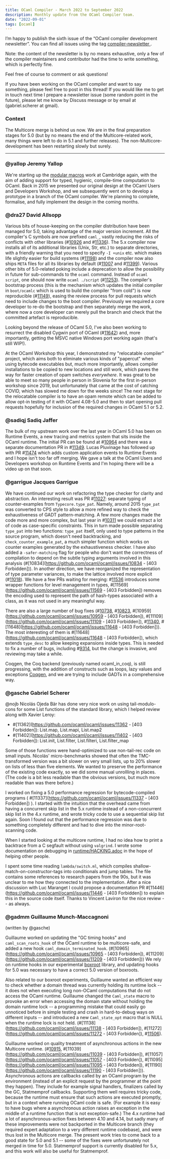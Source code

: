 ```yaml
---
title: OCaml Compiler - March 2022 to September 2022
description: Monthly update from the OCaml Compiler team.
date: "2022-09-01"
tags: [ocaml]
---
```


I’m happy to publish the sixth issue of the “OCaml compiler development newsletter”. You can find all issues using the tag [compiler-newsletter ](https://discuss.ocaml.org/tag/compiler-newsletter).

Note: the content of the newsletter is by no means exhaustive, only a few of the compiler maintainers and contributor had the time to write something, which is perfectly fine.

Feel free of course to comment or ask questions!

If you have been working on the OCaml compiler and want to say something, please feel free to post in this thread! If you would like me to get in touch next time I prepare a newsletter issue (some random point in the future), please let me know by Discuss message or by email at (gabriel.scherer at gmail).

### Context

The Multicore merge is behind us now. We are in the final preparation stages for 5.0 (but by no means the end of the Multicore-related work, many things were left to do in 5.1 and further releases). The non-Multicore-development has been restarting slowly but surely.

---

### @yallop Jeremy Yallop

We're starting up the [modular macros](https://www.cl.cam.ac.uk/~jdy22/projects/modular-macros/) work at Cambridge again, with the aim of adding support for typed, hygienic, compile-time computation to OCaml.  Back in 2015 we presented our original design at the OCaml Users and Developers Workshop, and we subsequently went on to develop a prototype in a branch of the OCaml compiler.  We're planning to complete, formalise, and fully implement the design in the coming months.

### @dra27 David Allsopp

Various bits of house-keeping on the compiler distribution have been managed for 5.0, taking advantage of the major version increment. All the compiler's C symbols are now prefixed `caml_`, vastly reducing the risks of conflicts with other libraries (#[10926](https://github.com/ocaml/ocaml/pull/10926) and #[11336](https://github.com/ocaml/ocaml/pull/11336)). The 5.x compiler now installs all of its additional libraries (Unix, Str, etc.) to separate directories, with a friendly warning that you need to specify `-I +unix` etc. which makes life slightly easier for build systems (#[11198](https://github.com/ocaml/ocaml/pull/11198)) and the compiler now also ships `META` files for all its libraries by default (#[11007](https://github.com/ocaml/ocaml/pull/11007) and #[11399](https://github.com/ocaml/ocaml/pull/11399)). Various other bits of 5.0-related poking include a deprecation to allow the possibility in future for sub-commands to the `ocaml` command. Instead of `ocaml script`, one should now write `ocaml ./script` (#[11253](https://github.com/ocaml/ocaml/pull/11253)). The compiler's bootstrap process (this is the mechanism which updates the initial compiler in `boot/ocamlc` which is used to build the compiler "from cold") is now reproducible (#[11149](https://github.com/ocaml/ocaml/pull/11149)), easing the review process for pull requests which need to include changes to the boot compiler. Previously we required a core developer to re-do the bootstrap and then separately merge the work, where now a core developer can merely pull the branch and check that the committed artefact is reproducible.

Looking beyond the release of OCaml 5.0, I've also been working to resurrect the disabled Cygwin port of OCaml (#[11642](https://github.com/ocaml/ocaml/pull/11642)) and, more importantly, getting the MSVC native Windows port working again (that's still WIP!).

At the OCaml Workshop this year, I demonstrated my "relocatable compiler" project, which aims both to eliminate various kinds of "papercut" when using bytecode executables but, much more importantly, allows compiler installations to be copied to new locations and still work, which paves the way for faster creation of opam switches _everywhere_. It was great to be able to meet so many people in person in Slovenia for the first in-person workshop since 2019, but unfortunately that came at the cost of catching COVID, which has slowed me down for the weeks since! The next stage for the relocatable compiler is to have an opam remote which can be added to allow opt-in testing of it with OCaml 4.08-5.0 and then to start opening pull requests hopefully for inclusion of the required changes in OCaml 5.1 or 5.2.

### @sadiqj Sadiq Jaffer

The bulk of my upstream work over the last year in OCaml 5.0 has been on Runtime Events, a new tracing and metrics system that sits inside the OCaml runtime. The initial PR can be found at #[10964](https://github.com/ocaml/ocaml/issues/10964) and there was a separate documentation PR in #[11349](https://github.com/ocaml/ocaml/issues/11349). Lucas Pluvinage has followed up with PR #[11474](https://github.com/ocaml/ocaml/issues/11474) which adds custom application events to Runtime Events and I hope isn't too far off merging. We gave a talk at the OCaml Users and Developers workshop on Runtime Events and I'm hoping there will be a video up on that soon.

### @garrigue Jacques Garrigue

We have continued our work on refactoring the type checker for clarity and abstraction.
An interesting result was PR #[11027](https://github.com/ocaml/ocaml/issues/11027): separate typing of counter-examples from `Typecore.type_pat`. Namely, around 2015 `type_pat` was converted to CPS style to allow a more refined way to check the exhaustiveness of GADT pattern-matching. A few more changes made the code more and more complex, but last year in #[10311](https://github.com/ocaml/ocaml/issues/10311) we could extract a lot of code as case-specific constraints. This in turn made possible separating `type_pat` into two functions: `type_pat` itself, only used to type patterns in the source program, which doesn't need backtracking, and `check_counter_example_pat`, a much simpler function which works on counter examples generated by the exhaustiveness checker.
I have also added a `-safer-matching` flag for people who don't want the correctness of compilation to depend on the subtle typing arguments involved in this analysis (#[10834](https://github.com/ocaml/ocaml/issues/10834 - [403 Forbidden])).
In another direction, we have reorganized the representation of type parameter variances, to make the lattice involved more explicit (#[11018](https://github.com/ocaml/ocaml/issues/11018)).
We have a few PRs waiting for merging: #[11536](https://github.com/ocaml/ocaml/issues/11536) introduces some wrapper functions for level management in types, #[11569](https://github.com/ocaml/ocaml/issues/11569 - [403 Forbidden]) removes the encoding used to represent the path of hash-types associated with a class, as it was not used in any meaningful way.

There are also a large number of bug fixes (#[10738](https://github.com/ocaml/ocaml/issues/10738), #[10823](https://github.com/ocaml/ocaml/issues/10823), #[10959](https://github.com/ocaml/ocaml/issues/10959 - [403 Forbidden]), #[11109](https://github.com/ocaml/ocaml/issues/11109 - [403 Forbidden]), #[11340](https://github.com/ocaml/ocaml/issues/11340), #[11648](https://github.com/ocaml/ocaml/issues/11648 - [403 Forbidden])). The most interesting of them is #[11648](https://github.com/ocaml/ocaml/issues/11648 - [403 Forbidden]), which extends `type_desc` to allow keeping expansions inside types. This is needed to fix a number of bugs, including #[9314](https://github.com/ocaml/ocaml/issues/9314), but the change is invasive, and reviewing may take a while.

Coqgen, the Coq backend (previously named ocaml_in_coq), is still progressing, with the addition of constructs such as loops, lazy values and exceptions [Coqgen](https://github.com/COCTI/ocaml/pull/3), and we are trying to include GADTs in a comprehensive way.

### @gasche Gabriel Scherer

@nojb Nicolás Ojeda Bär has done very nice work on using tail-modulo-cons for some List functions of the standard library, which I helped review along with Xavier Leroy:
- #[11362](https://github.com/ocaml/ocaml/issues/11362 - [403 Forbidden]): List.map, List.mapi, List.map2
- #[11402](https://github.com/ocaml/ocaml/issues/11402 - [403 Forbidden]): List.init, List.filter, List.filteri, List.filter_map

Some of those functions were hand-optimized to use non-tail-rec code on small inputs. Nicolás' micro-benchmarks showed that often the TMC-transformed version was a bit slower on very small lists, up to 20% slower on lists of less than five elements. We wanted to preserve the performance of the existing code exactly, so we did some manual unrollling in places. (The code is a bit less readable than the obvious versions, but much more readable than was there before.)

I worked on fixing a 5.0 performance regression for bytecode-compiled programs ( #[11337](https://github.com/ocaml/ocaml/issues/11337 - [403 Forbidden]) ). I started with the intuition that the overhead came from having a concurrent skip list in the 5.x runtime instead of a non-concurrent skip list in the 4.x runtime, and wrote tricky code to use a sequential skip list again. Soon I found out that the performance regression was due to something completely different and had to dive into the minor-root-scanning code.

When I started looking at the multicore runtime, I had no idea how to print a backtrace from a C segfault without using `valgrind`. I wrote some documentation on debugging in [runtime/HACKING.adoc](https://github.com/ocaml/ocaml/blob/8796a4f4f0e4450795ee0bae2fb5bb32d313e5c7/runtime/HACKING.adoc) in the hope of helping other people.

I spent some time reading `lambda/switch.ml`, which compiles shallow-match-on-constructor-tags into conditionals and jump tables. The file contains some references to research papers from the 90s, but it was unclear to me how they connected to the implementation. After a nice discussion with Luc Maranget I could propose a documentation PR #[11446](https://github.com/ocaml/ocaml/issues/11446 - [403 Forbidden]) to explain this in the source code itself. Thanks to Vincent Laviron for the nice review -- as always.

### @gadmm Guillaume Munch-Maccagnoni

(written by @gasche)

Guillaume worked on updating the "GC timing hooks" and `caml_scan_roots_hook` of the OCaml runtime to be multicore-safe, and added a new hook `caml_domain_terminated_hook`. (#[10965](https://github.com/ocaml/ocaml/issues/10965 - [403 Forbidden]), #[11209](https://github.com/ocaml/ocaml/issues/11209 - [403 Forbidden])) We rely on runtime hooks in our experimental [boxroot](https://gitlab.com/ocaml-rust/ocaml-boxroot/) library, and updating hooks for 5.0 was necessary to have a correct 5.0 version of boxroots.

Also related to our boxroot experiments, Guillaume wanted an efficient way to check whether a domain thread was currently holding its runtime lock -- it does not when executing long non-OCaml computations that do not access the OCaml runtime. Guillaume changed the `Caml_state` macro to provoke an error when accessing the domain state without holding the domain runtime lock -- a programming mistake that could easily go unnoticed before in simple testing and crash in hard-to-debug ways on different inputs -- and introduced a new `Caml_state_opt` macro that is NULL when the runtime lock is not held. (#[11138](https://github.com/ocaml/ocaml/issues/11138 - [403 Forbidden]), #[11272](https://github.com/ocaml/ocaml/issues/11272 - [403 Forbidden]), #[11506](https://github.com/ocaml/ocaml/issues/11506)).

Guillaume worked on quality treatment of asynchronous actions in the new Multicore runtime. (#[10915](https://github.com/ocaml/ocaml/issues/10915), #[11039](https://github.com/ocaml/ocaml/issues/11039 - [403 Forbidden]), #[11057](https://github.com/ocaml/ocaml/issues/11057 - [403 Forbidden]), #[11095](https://github.com/ocaml/ocaml/issues/11095 - [403 Forbidden]), #[11190](https://github.com/ocaml/ocaml/issues/11190 - [403 Forbidden])). Asynchronous actions are callbacks called by an OCaml program by the environment (instead of an explicit request by the programmer at the point they happen). They include for example signal handlers, finalizers called by the GC, Statmemprof callbacks. Supporting them well requires tricky code, because the runtime must ensure that such actions are executed promptly, but in a context where running OCaml code is safe. (For example it is easy to have bugs where a asynchronous action raises an exception in the middle of a runtime function that is not exception-safe.) The 4.x runtime had a lot of asynchronous-action fixes between 4.10 and 4.14, but sadly many of these improvements were not backported in the Multicore branch (they required expert adaptation to a very different runtime codebase), and were thus lost in the Multicore merge. The present work tries to come back to a good state for 5.0 and 5.1 -- some of the fixes were unfortunately not merged in time for 5.0. Statmemprof support is currently disabled for 5.x, and this work will also be useful for Statmemprof.